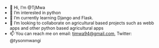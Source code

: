 - 👋 Hi, I’m @TjMwa
- 👀 I’m interested in python
- 🌱 I’m currently learning Django and Flask. 
- 💞️ I’m looking to collaborate on agricultural based projects such as webb apps and other python based agricultural apps
- 📫 You can reach me on email: tjmwa94@gmail.com, Twitter: @tysonmwangi

<!---
TjMwa/TjMwa is a ✨ special ✨ repository because its `README.md` (this file) appears on your GitHub profile.
You can click the Preview link to take a look at your changes.
--->
